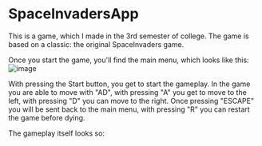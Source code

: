 # SpaceInvadersApp

This is a game, which I made in the 3rd semester of college. The game is based on a classic: the original SpaceInvaders game.

Once you start the game, you'll find the main menu, which looks like this:
![image](https://github.com/PatakyRajmund/SpaceInvadersApp/assets/144952200/d77bd167-a578-43ff-ba20-213ae4fb9a96)

With pressing the Start button, you get to start the gameplay. In the game you are able to move with "AD", with pressing "A" you get to move to the left, with pressing "D" you can move to the right. Once pressing "ESCAPE" you will be sent back to the main menu, with pressing "R" you can restart the game before dying.

The gameplay itself looks so:
